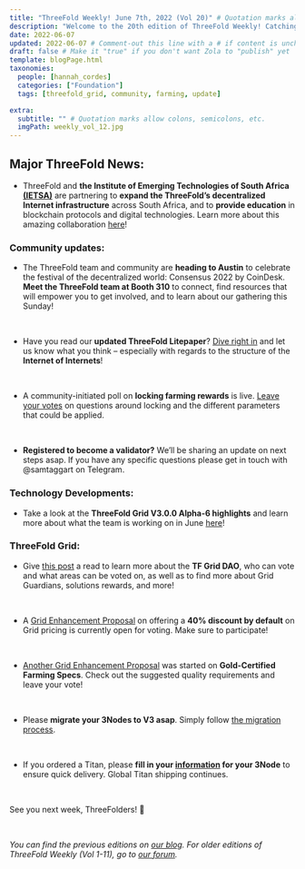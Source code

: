 ```yaml
---
title: "ThreeFold Weekly! June 7th, 2022 (Vol 20)" # Quotation marks allow colons, semicolons, etc.
description: "Welcome to the 20th edition of ThreeFold Weekly! Catching you up on recent highlights from around the ecosystem." # Quotation marks allow colons, semicolons, etc.
date: 2022-06-07
updated: 2022-06-07 # Comment-out this line with a # if content is unchanged
draft: false # Make it "true" if you don't want Zola to "publish" yet
template: blogPage.html
taxonomies:
  people: [hannah_cordes]
  categories: ["Foundation"]
  tags: [threefold_grid, community, farming, update]

extra:
  subtitle: "" # Quotation marks allow colons, semicolons, etc.
  imgPath: weekly_vol_12.jpg
---
```


## Major ThreeFold News:

- ThreeFold and **the Institute of Emerging Technologies of South Africa [(IETSA)](https://ietsa.org.za/)** are partnering to **expand the ThreeFold’s decentralized Internet infrastructure** across South Africa, and to **provide education** in blockchain protocols and digital technologies. Learn more about this amazing collaboration [here](https://www.itweb.co.za/content/Pero3qZ3lkpvQb6m)!

### Community updates:

- The ThreeFold team and community are **heading to Austin** to celebrate the festival of the decentralized world: Consensus 2022 by CoinDesk. **Meet the ThreeFold team at Booth 310** to connect, find resources that will empower you to get involved, and to learn about our gathering this Sunday!

<br/>

- Have you read our **updated ThreeFold Litepaper**? [Dive right in](https://forum.threefold.io/t/litepaper-threefold-v17-important/2927?u=hannahcordes) and let us know what you think – especially with regards to the structure of the **Internet of Internets**!

<br/>

- A community-initiated poll on **locking farming rewards** is live. [Leave your votes](https://forum.threefold.io/t/polls-should-we-lock-farming-rewards/2913?u=hannahcordes) on questions around locking and the different parameters that could be applied.

<br/>

- **Registered to become a validator?** We’ll be sharing an update on next steps asap. If you have any specific questions please get in touch with @samtaggart on Telegram.

### Technology Developments:

- Take a look at the **ThreeFold Grid V3.0.0 Alpha-6 highlights** and learn more about what the team is working on in June [here](https://forum.threefold.io/t/threefold-product-updates-june-2022/2937?u=hannahcordes)!

### ThreeFold Grid:

- Give [this post](https://forum.threefold.io/t/specs-for-tfgrid-dao/2926?u=hannahcordes) a read to learn more about the **TF Grid DAO**, who can vote and what areas can be voted on, as well as to find more about Grid Guardians, solutions rewards, and more!

<br/>

- A [Grid Enhancement Proposal](https://forum.threefold.io/t/pricing-default-40-discount/2924?u=hannahcordes) on offering a **40% discount by default** on Grid pricing is currently open for voting. Make sure to participate!

<br/>

- [Another Grid Enhancement Proposal](https://forum.threefold.io/t/gep-gold-certified-farming-specs/2925) was started on **Gold-Certified Farming Specs**. Check out the suggested quality requirements and leave your vote!

<br/>

- Please **migrate your 3Nodes to V3 asap**. Simply follow [the migration process](https://forum.threefold.io/t/farming-migration-grid-v2-v3/2143?u=hannahcordes).

<br/>

- If you ordered a Titan, please **fill in your [information](https://forum.threefold.io/t/creating-your-v3-farm-required-for-open-unshipped-orders/2144) for your 3Node** to ensure quick delivery. Global Titan shipping continues.

<br/>

See you next week, ThreeFolders! 🙌

<br/>

_You can find the previous editions on [our blog](https://threefold.io/blog). For older editions of ThreeFold Weekly (Vol 1-11), go to [our forum](https://forum.threefold.io/c/ecosystem-developments/41)._
